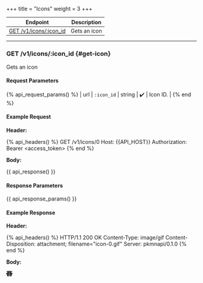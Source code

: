+++
title = "Icons"
weight = 3
+++

| Endpoint                            | Description  |
|-------------------------------------|--------------|
| [GET /v1/icons/:icon_id](#get-icon) | Gets an icon |

---

### GET /v1/icons/:icon_id {#get-icon}

Gets an icon

#### Request Parameters

{% api_request_params() %}
| url | `:icon_id` | string | ✔️ | Icon ID. |
{% end %}

#### Example Request

**Header:**

{% api_headers() %}
GET /v1/icons/0
Host: {{API_HOST}}
Authorization: Bearer <access_token>
{% end %}

**Body:**

{{ api_response() }}

#### Response Parameters

{{ api_response_params() }}

#### Example Response

**Header:**

{% api_headers() %}
HTTP/1.1 200 OK
Content-Type: image/gif
Content-Disposition: attachment; filename="icon-0.gif"
Server: pkmnapi/0.1.0
{% end %}

**Body:**

![icon-0.gif](/img/response/icon-0.gif)

